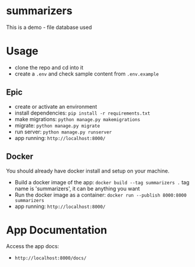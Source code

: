 # summarizers
This is a demo - file database used

# Usage
- clone the repo and cd into it
- create a `.env` and check sample content from `.env.example`
## Epic
  - create or activate an environment
  - install dependencies: `pip install -r requirements.txt`
  - make migrations: `python manage.py makemigrations`
  - migrate: `python manage.py migrate`
  - run server: `python manage.py runserver`
  - app running: `http://localhost:8000/`
## Docker
You should already have docker install and setup on your machine.
  - Build a docker image of the app: `docker build --tag summarizers .` tag name is 'summarizers', it can be anything you want
  - Run the docker image as a container: `docker run --publish 8000:8000 summarizers`
  - app running: `http://localhost:8000/`

# App Documentation
Access the app docs:
- `http://localhost:8000/docs/`


